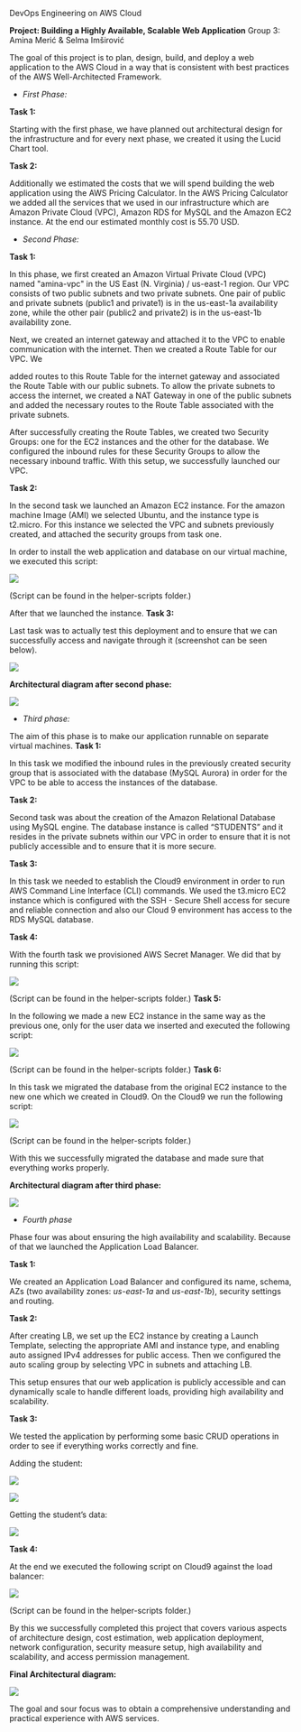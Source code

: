 DevOps Engineering on AWS Cloud

**Project: Building a Highly Available, Scalable Web Application** Group 3: Amina Merić & Selma Imširović

The goal of this project is to plan, design, build, and deploy a web application to the AWS Cloud in a way that is consistent with best practices of the AWS Well-Architected Framework.

- *First Phase:*

**Task 1:**

Starting with the first phase, we have planned out architectural design for the infrastructure and for every next phase, we created it using the Lucid Chart tool.

**Task 2:**

Additionally we estimated the costs that we will spend building the web application using the AWS Pricing Calculator. In the AWS Pricing Calculator we added all the services that we used in our infrastructure which are Amazon Private Cloud (VPC), Amazon RDS for MySQL and the Amazon EC2 instance. At the end our estimated monthly cost is 55.70 USD.

- *Second Phase:*

**Task 1:**

In this phase, we first created an Amazon Virtual Private Cloud (VPC) named "amina-vpc" in the US East (N. Virginia) / us-east-1 region. Our VPC consists of two public subnets and two private subnets. One pair of public and private subnets (public1 and private1) is in the us-east-1a availability zone, while the other pair (public2 and private2) is in the us-east-1b availability zone.

Next, we created an internet gateway and attached it to the VPC to enable communication with the internet. Then we created a Route Table for our VPC. We

added routes to this Route Table for the internet gateway and associated the Route Table with our public subnets. To allow the private subnets to access the internet, we created a NAT Gateway in one of the public subnets and added the necessary routes to the Route Table associated with the private subnets.

After successfully creating the Route Tables, we created two Security Groups: one for the EC2 instances and the other for the database. We configured the inbound rules for these Security Groups to allow the necessary inbound traffic. With this setup, we successfully launched our VPC.

**Task 2:**

In the second task we launched an Amazon EC2 instance. For the amazon machine Image (AMI) we selected Ubuntu, and the instance type is t2.micro. For this instance we selected the VPC and subnets previously created, and attached the security groups from task one.

In order to install the web application and database on our virtual machine, we executed this script:

![](Aspose.Words.36814d73-4fa7-4ae6-9129-af1f3906b459.001.jpeg)

(Script can be found in the helper-scripts folder.)

After that we launched the instance. **Task 3:**

Last task was to actually test this deployment and to ensure that we can successfully access and navigate through it (screenshot can be seen below).

![](Aspose.Words.36814d73-4fa7-4ae6-9129-af1f3906b459.002.jpeg)

**Architectural diagram after second phase:**

![](Aspose.Words.36814d73-4fa7-4ae6-9129-af1f3906b459.003.jpeg)


- *Third phase:*

The aim of this phase is to make our application runnable on separate virtual machines. **Task 1:**

In this task we modified the inbound rules in the previously created security group that is associated with the database (MySQL Aurora) in order for the VPC to be able to access the instances of the database.

**Task 2:**

Second task was about the creation of the Amazon Relational Database using MySQL engine. The database instance is called “STUDENTS” and it resides in the private subnets within our VPC in order to ensure that it is not publicly accessible and to ensure that it is more secure.

**Task 3:**

In this task we needed to establish the Cloud9 environment in order to run AWS Command Line Interface (CLI) commands. We used the t3.micro EC2 instance which is configured with the SSH - Secure Shell access for secure and reliable connection and also our Cloud 9 environment has access to the RDS MySQL database.

**Task 4:**

With the fourth task we provisioned AWS Secret Manager. We did that by running this script:

![](Aspose.Words.36814d73-4fa7-4ae6-9129-af1f3906b459.004.png)

(Script can be found in the helper-scripts folder.) **Task 5:**

In the following we made a new EC2 instance in the same way as the previous one, only for the user data we inserted and executed the following script:

![](Aspose.Words.36814d73-4fa7-4ae6-9129-af1f3906b459.005.jpeg)

(Script can be found in the helper-scripts folder.) **Task 6:**

In this task we migrated the database from the original EC2 instance to the new one which we created in Cloud9. On the Cloud9 we run the following script:

![](Aspose.Words.36814d73-4fa7-4ae6-9129-af1f3906b459.006.png)

(Script can be found in the helper-scripts folder.)

With this we successfully migrated the database and made sure that everything works properly.

**Architectural diagram after third phase:**

![](Aspose.Words.36814d73-4fa7-4ae6-9129-af1f3906b459.007.jpeg)

- *Fourth phase*

Phase four was about ensuring the high availability and scalability. Because of that we launched the Application Load Balancer.

**Task 1:**

We created an Application Load Balancer and configured its name, schema, AZs (two availability zones: *us-east-1a* and *us-east-1b*), security settings and routing.

**Task 2:**

After creating LB, we set up the EC2 instance by creating a Launch Template, selecting the appropriate AMI and instance type, and enabling auto assigned IPv4 addresses for public access. Then we configured the auto scaling group by selecting VPC in subnets and attaching LB.

This setup ensures that our web application is publicly accessible and can dynamically scale to handle different loads, providing high availability and scalability.

**Task 3:**

We tested the application by performing some basic CRUD operations in order to see if everything works correctly and fine.

Adding the student:

![](Aspose.Words.36814d73-4fa7-4ae6-9129-af1f3906b459.008.jpeg)

![](Aspose.Words.36814d73-4fa7-4ae6-9129-af1f3906b459.009.jpeg)

Getting the student’s data:

![](Aspose.Words.36814d73-4fa7-4ae6-9129-af1f3906b459.010.jpeg)

**Task 4:**

At the end we executed the following script on Cloud9 against the load balancer:

![](Aspose.Words.36814d73-4fa7-4ae6-9129-af1f3906b459.011.png)

(Script can be found in the helper-scripts folder.)

By this we successfully completed this project that covers various aspects of architecture design, cost estimation, web application deployment, network configuration, security measure setup, high availability and scalability, and access permission management.

**Final Architectural diagram:**

![](Aspose.Words.36814d73-4fa7-4ae6-9129-af1f3906b459.012.jpeg)

The goal and sour focus was to obtain a comprehensive understanding and practical experience with AWS services.

